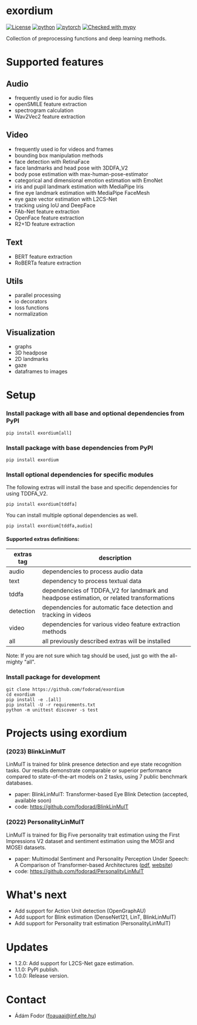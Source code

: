 # exordium
[![License](https://img.shields.io/badge/license-MIT-yellow.svg)](LICENSE)
[![python](https://img.shields.io/badge/Python-3.11-3776AB.svg?style=flat&logo=python&logoColor=white)](https://www.python.org)
[![pytorch](https://img.shields.io/badge/PyTorch-2.0.1-EE4C2C.svg?style=flat&logo=pytorch)](https://pytorch.org)
[![Checked with mypy](https://www.mypy-lang.org/static/mypy_badge.svg)](https://www.mypy-lang.org/)

Collection of preprocessing functions and deep learning methods.

# Supported features
## Audio
* frequently used io for audio files
* openSMILE feature extraction
* spectrogram calculation
* Wav2Vec2 feature extraction

## Video
* frequently used io for videos and frames
* bounding box manipulation methods
* face detection with RetinaFace
* face landmarks and head pose with 3DDFA_V2
* body pose estimation with max-human-pose-estimator
* categorical and dimensional emotion estimation with EmoNet
* iris and pupil landmark estimation with MediaPipe Iris
* fine eye landmark estimation with MediaPipe FaceMesh
* eye gaze vector estimation with L2CS-Net
* tracking using IoU and DeepFace
* FAb-Net feature extraction
* OpenFace feature extraction
* R2+1D feature extraction

## Text
* BERT feature extraction
* RoBERTa feature extraction

## Utils
* parallel processing
* io decorators
* loss functions
* normalization

## Visualization
* graphs
* 3D headpose
* 2D landmarks
* gaze
* dataframes to images

# Setup
### Install package with all base and optional dependencies from PyPI
```
pip install exordium[all]
```
### Install package with base dependencies from PyPI
```
pip install exordium
```
### Install optional dependencies for specific modules
The following extras will install the base and specific dependencies for using TDDFA_V2.
```
pip install exordium[tddfa]
```
You can install multiple optional dependencies as well.
```
pip install exordium[tddfa,audio]
```

#### Supported extras definitions:
| extras tag | description |
| --- | --- |
| audio | dependencies to process audio data |
| text | dependency to process textual data |
| tddfa | dependencies of TDDFA_V2 for landmark and headpose estimation, or related transformations |
| detection | dependencies for automatic face detection and tracking in videos |
| video | dependencies for various video feature extraction methods |
| all | all previously described extras will be installed |

Note: If you are not sure which tag should be used, just go with the all-mighty "all".

### Install package for development
```
git clone https://github.com/fodorad/exordium
cd exordium
pip install -e .[all]
pip install -U -r requirements.txt
python -m unittest discover -s test
```

# Projects using exordium

### (2023) BlinkLinMulT
LinMulT is trained for blink presence detection and eye state recognition tasks.
Our results demonstrate comparable or superior performance compared to state-of-the-art models on 2 tasks, using 7 public benchmark databases.
* paper: BlinkLinMulT: Transformer-based Eye Blink Detection (accepted, available soon)
* code: https://github.com/fodorad/BlinkLinMulT

### (2022) PersonalityLinMulT
LinMulT is trained for Big Five personality trait estimation using the First Impressions V2 dataset and sentiment estimation using the MOSI and MOSEI datasets.
* paper: Multimodal Sentiment and Personality Perception Under Speech: A Comparison of Transformer-based Architectures ([pdf](https://proceedings.mlr.press/v173/fodor22a/fodor22a.pdf), [website](https://proceedings.mlr.press/v173/fodor22a.html))
* code: https://github.com/fodorad/PersonalityLinMulT

# What's next
* Add support for Action Unit detection (OpenGraphAU)
* Add support for Blink estimation (DenseNet121, LinT, BlinkLinMulT)
* Add support for Personality trait estimation (PersonalityLinMulT)

# Updates
* 1.2.0: Add support for L2CS-Net gaze estimation.
* 1.1.0: PyPI publish.
* 1.0.0: Release version.

# Contact
* Ádám Fodor (foauaai@inf.elte.hu)